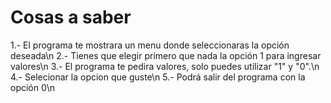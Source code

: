 # Cosas a saber

1.- El programa te mostrara un menu donde seleccionaras la opción deseada\n
2.- Tienes que elegir primero que nada la opción 1 para ingresar valores\n
3.- El programa te pedira valores, solo puedes utilizar "1" y "0".\n
4.- Selecionar la opcion que guste\n
5.- Podrá salir del programa con la opción 0\n

